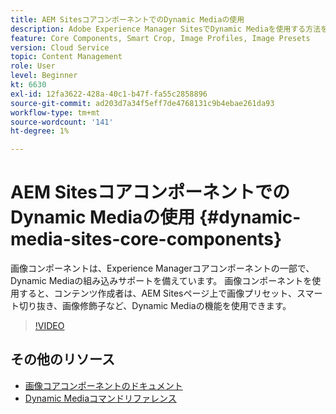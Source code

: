 ```yaml
---
title: AEM SitesコアコンポーネントでのDynamic Mediaの使用
description: Adobe Experience Manager SitesでDynamic Mediaを使用する方法を説明します。 画像コンポーネントは、Experience Managerコアコンポーネントの一部で、Dynamic Mediaの組み込みサポートを備えています。 画像コンポーネントを使用すると、コンテンツ作成者は、AEM Sitesページ上で画像プリセット、スマート切り抜き、画像修飾子など、Dynamic Mediaの機能を使用できます。
feature: Core Components, Smart Crop, Image Profiles, Image Presets
version: Cloud Service
topic: Content Management
role: User
level: Beginner
kt: 6630
exl-id: 12fa3622-428a-40c1-b47f-fa55c2858896
source-git-commit: ad203d7a34f5eff7de4768131c9b4ebae261da93
workflow-type: tm+mt
source-wordcount: '141'
ht-degree: 1%

---
```


# AEM SitesコアコンポーネントでのDynamic Mediaの使用 {#dynamic-media-sites-core-components}

画像コンポーネントは、Experience Managerコアコンポーネントの一部で、Dynamic Mediaの組み込みサポートを備えています。 画像コンポーネントを使用すると、コンテンツ作成者は、AEM Sitesページ上で画像プリセット、スマート切り抜き、画像修飾子など、Dynamic Mediaの機能を使用できます。

>[!VIDEO](https://video.tv.adobe.com/v/329331/?quality=12&learn=on)

## その他のリソース

* [画像コアコンポーネントのドキュメント](https://experienceleague.adobe.com/docs/experience-manager-core-components/using/components/image.html?lang=en#dynamic-media)
* [Dynamic Mediaコマンドリファレンス](https://experienceleague.adobe.com/docs/dynamic-media-developer-resources/image-serving-api/image-serving-api/http-protocol-reference/command-reference/c-command-reference.html?lang=en#image-serving-api)

